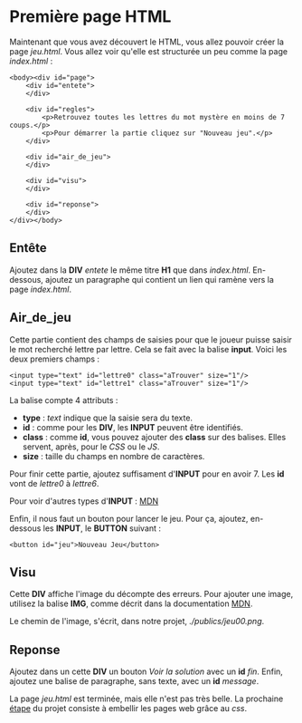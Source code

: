 # Première page HTML
Maintenant que vous avez découvert le HTML, vous allez pouvoir créer la page _jeu.html_. Vous allez voir qu'elle est structurée un peu comme la page _index.html_ :

    <body><div id="page">
        <div id="entete">
        </div>

        <div id="regles">
            <p>Retrouvez toutes les lettres du mot mystère en moins de 7 coups.</p>
            <p>Pour démarrer la partie cliquez sur "Nouveau jeu".</p>
        </div>
        
        <div id="air_de_jeu">
        </div>

        <div id="visu">
        </div>

        <div id="reponse">
        </div>
    </div></body>

## Entête
Ajoutez dans la __DIV__ _entete_ le même titre __H1__ que dans _index.html_.
En-dessous, ajoutez un paragraphe qui contient un lien qui ramène vers la page _index.html_.

## Air_de_jeu
Cette partie contient des champs de saisies pour que le joueur puisse saisir le mot recherché lettre par lettre. Cela se fait avec la balise __input__. Voici les deux premiers champs :

    <input type="text" id="lettre0" class="aTrouver" size="1"/>
    <input type="text" id="lettre1" class="aTrouver" size="1"/>
                
La balise compte 4 attributs :
* __type__  : _text_ indique que la saisie sera du texte.
* __id__ : comme pour les __DIV__, les __INPUT__ peuvent être identifiés.
* __class__ : comme __id__, vous pouvez ajouter des __class__ sur des balises. Elles servent, après, pour le _CSS_ ou le _JS_.
* __size__ : taille du champs en nombre de caractères.

Pour finir cette partie, ajoutez suffisament d'__INPUT__ pour en avoir 7. Les __id__ vont de _lettre0_ à _lettre6_. 

Pour voir d'autres types d'__INPUT__ : [MDN](https://developer.mozilla.org/fr/docs/Web/HTML/Element/Input)

Enfin, il nous faut un bouton pour lancer le jeu. Pour ça, ajoutez, en-dessous les __INPUT__, le __BUTTON__ suivant :

    <button id="jeu">Nouveau Jeu</button>

## Visu
Cette __DIV__ affiche l'image du décompte des erreurs. Pour ajouter une image, utilisez la balise __IMG__, comme décrit dans la documentation [MDN](https://developer.mozilla.org/fr/docs/Web/HTML/Element/Img).

Le chemin de l'image, s'écrit, dans notre projet, _./publics/jeu00.png_.

## Reponse
Ajoutez dans un cette __DIV__ un bouton _Voir la solution_ avec un __id__ _fin_.
Enfin, ajoutez une balise de paragraphe, sans texte, avec un __id__ _message_.

La page _jeu.html_ est terminée, mais elle n'est pas très belle. La prochaine [étape](https://github.com/StephaneGRETA/jeux_du_mot_mystere/tree/step-3) du projet consiste à embellir les pages web grâce au _css_.
